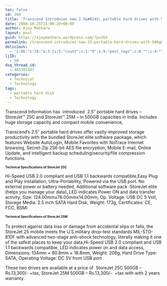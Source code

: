 ```yaml
---
toc: false
id: 264
title: 'Transcend Introduces new 2.5&#8243; portable hard drives with 500GB capacity'
date: 2008-10-25T15:00:29+00:00
author: Ajay Matharu
layout: post
guid: https://ajaymatharu.wordpress.com/?p=264
permalink: /transcend-introduces-new-25-portable-hard-drives-with-500gb-capacity/
delicious:
  - 's:86:"s:78:"a:3:{s:5:"count";s:1:"0";s:9:"post_tags";s:0:"";s:4:"time";s:10:"1232994795";}";";'
ljID:
  - 50
dsq_thread_id:
  - 465391387
categories:
  - Technical
  - Technology
tags:
  - portable hard disk
  - Technology
---
```

<div>
  Transcend Information has  introduced  2.5&#8243; portable hard drives – StoreJet™ 25C and StoreJet™ 25M – in 500GB capacities in India. Includes huge storage capacity and compact mobile convenience,</p> 
  
  <p>
    Transcend&#8217;s 2.5&#8243; portable hard drives offer vastly-improved storage productivity with the bundled StoreJet elite software package, which features Website AutoLogin, Mobile Favorites with NoTrace Internet browsing, Secret-Zip 256-bit AES file encryption, Mobile E-mail, Online Update, and intelligent backup scheduling/security/file compression functions.
  </p>
  
  <p>
    <span style="font-size:x-small;"><span style="font-weight:bold;">Technical Specifications of StoreJet 25C </span></span>
  </p>
  
  <p>
    Hi-Speed USB 2.0 compliant and USB 1.1 backwards compatible,Easy Plug and Play installation, Ultra-Portability, Powered via the USB port. No external power or battery needed, Additional software pack :StoreJet elite (helps you manage your data), LED indicates Power ON and data transfer activity, Size: 124.00mmx78.00mmx14.00mm, Op. Voltage: USB DC 5 Volt, Storage Media: 2.5 inch SATA Hard Disk, Weight: 173g, Certificates: CE, FCC, BSMI
  </p>
  
  <p>
    <span style="font-size:x-small;"><span style="font-weight:bold;">Technical Specifications of StoreJet 25M </span><br /></span><br /> To protect against data loss or damage from accidental slips or falls, the StoreJet 25 mobile meets the U.S.military drop-test standards MIL-STD-810F with advanced two-stage anti-shock technology, literally making it one of the safest places to keep your data,Hi-Speed USB 2.0 compliant and USB 1.1 backwards compatible, LED indicates power on and data access, Dimensions: 134mm × 80.8mm × 18.8mm, Weight: 206g, Hard Drive Type: SATA, Operating Voltage: DC 5V from USB port
  </p>
  
  <p>
    These two drives are available at a price of  StoreJet 25C 500GB &#8211;  Rs.13,300/- +tax, StoreJet 25M 500GB &#8211; Rs.13,300/-  +tax with with 2 years warranty.
  </p>
</div>
